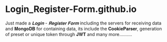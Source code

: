 # Login_Register-Form.github.io
Just made a _𝐋𝐨𝐠𝐢𝐧 - 𝐑𝐞𝐠𝐢𝐬𝐭𝐞𝐫 𝐅𝐨𝐫𝐦_ including the servers for receiving data and 𝐌𝐨𝐧𝐠𝐨𝐃𝐁 for containing data, its include the 𝐂𝐨𝐨𝐤𝐢𝐞𝐏𝐚𝐫𝐬𝐞𝐫, generation of preset or unique token through 𝐉𝐖𝐓 and many more..........
